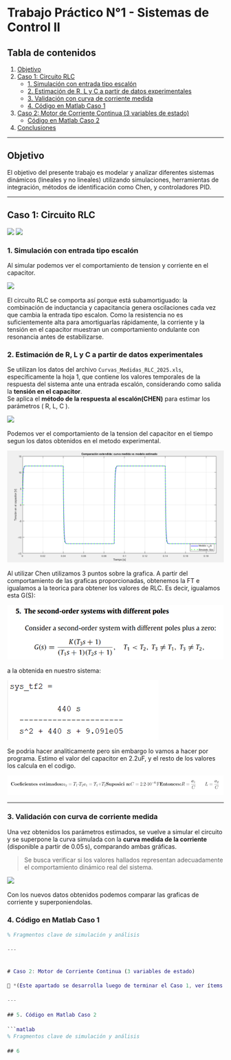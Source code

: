 # Trabajo Práctico N°1 - Sistemas de Control II

## Tabla de contenidos
1. [Objetivo](#objetivo)
2. [Caso 1: Circuito RLC](#caso-1-circuito-rlc-2-variables-de-estado)
    - [1. Simulación con entrada tipo escalón](#1-simulación-con-entrada-tipo-escalón)
    - [2. Estimación de R, L y C a partir de datos experimentales](#2-estimación-de-r-l-y-c-a-partir-de-datos-experimentales)
    - [3. Validación con curva de corriente medida](#3-validación-con-curva-de-corriente-medida)
    - [4. Código en Matlab Caso 1](#código-en-matlab_Caso_1)
3. [Caso 2: Motor de Corriente Continua (3 variables de estado)](#caso-2-motor-de-corriente-continua-3-variables-de-estado)
   - [Código en Matlab Caso 2](#código-en-matlab_Caso_2)
6. [Conclusiones](#conclusiones)

---


## Objetivo

El objetivo del presente trabajo es modelar y analizar diferentes sistemas dinámicos (lineales y no lineales) utilizando simulaciones, herramientas de integración, métodos de identificación como Chen, y controladores PID.

---

## Caso 1: Circuito RLC 

![
](<Imagenes/circuito RLC.png>)
![
](<Imagenes/Variables estado.png>)

### 1. Simulación con entrada tipo escalón

Al simular podemos ver el comportamiento de tension y corriente en el capacitor.

![
](Imagenes/v_e_i_RLC.png)

El circuito RLC se comporta así porque está subamortiguado: la combinación de inductancia y capacitancia genera oscilaciones cada vez que cambia la entrada tipo escalon. Como la resistencia no es suficientemente alta para amortiguarlas rápidamente, la corriente y la tensión en el capacitor muestran un comportamiento ondulante con resonancia antes de estabilizarse.

### 2. Estimación de R, L y C a partir de datos experimentales

Se utilizan los datos del archivo `Curvas_Medidas_RLC_2025.xls`, específicamente la hoja 1, que contiene los valores temporales de la respuesta del sistema ante una entrada escalón, considerando como salida la **tensión en el capacitor**.  
Se aplica el **método de la respuesta al escalón(CHEN)** para estimar los parámetros \( R, L, C \).  

![
](Imagenes/Tension_excel.png)

Podemos ver el comportamiento de la tension del capacitor en el tiempo segun los datos obtenidos en el metodo experimental.

![alt text](Imagenes/Tension_Chen.png)

Al utilizar Chen utilizamos 3 puntos sobre la grafica. A partir del comportamiento de las graficas proporcionadas, obtenemos la FT e igualamos a la teorica para obtener los valores de RLC. Es decir, igualamos esta G(S): 

![FT Chen](Imagenes/FT_teorica_Chen.png)

a la obtenida en nuestro sistema: 

![](Imagenes/tf_obtenida_excel.png)

Se podria hacer analiticamente pero sin embargo lo vamos a hacer por programa. Estimo el valor del capacitor en 2.2uF, y el resto de los valores los calcula en el codigo.

![alt text](Imagenes/Latex_formula.png)

---

### 3. Validación con curva de corriente medida

Una vez obtenidos los parámetros estimados, se vuelve a simular el circuito y se superpone la curva simulada con la **curva medida de la corriente** (disponible a partir de 0.05 s), comparando ambas gráficas.

> Se busca verificar si los valores hallados representan adecuadamente el comportamiento dinámico real del sistema.

![
](Imagenes/GRAFICA_CORRIENTE.JPG)

Con los nuevos datos obtenidos podemos comparar las graficas de corriente y superponiendolas. 

### 4. Código en Matlab Caso 1

```matlab
% Fragmentos clave de simulación y análisis

---


# Caso 2: Motor de Corriente Continua (3 variables de estado)

📌 *(Este apartado se desarrolla luego de terminar el Caso 1, ver ítems [4] a [8] del enunciado)*

---

## 5. Código en Matlab Caso 2

```matlab
% Fragmentos clave de simulación y análisis

## 6

